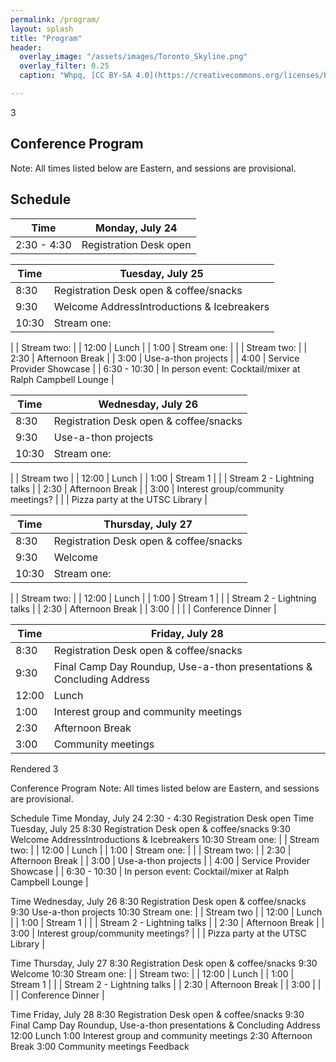 ```yaml
---
permalink: /program/
layout: splash
title: "Program"
header:
  overlay_image: "/assets/images/Toronto_Skyline.png"
  overlay_filter: 0.25
  caption: "Whpq, [CC BY-SA 4.0](https://creativecommons.org/licenses/by-sa/4.0), via Wikimedia Commons"

---
```

3

## Conference Program

Note: All times listed below are Eastern, and sessions are provisional.

## Schedule

| **Time** | **Monday, July 24** |
| --- | --- |
| 2:30 - 4:30 | Registration Desk open |

| **Time** | **Tuesday, July 25** |
| --- | --- |
| 8:30 | Registration Desk open & coffee/snacks |
| 9:30 | Welcome AddressIntroductions & Icebreakers |
| 10:30 | Stream one: |
|
 | Stream two: |
| 12:00 | Lunch |
| 1:00 | Stream one: |
|
 | Stream two: |
| 2:30 | Afternoon Break |
| 3:00 | Use-a-thon projects |
| 4:00 | Service Provider Showcase |
| 6:30 - 10:30 | In person event: Cocktail/mixer at Ralph Campbell Lounge |

| **Time** | **Wednesday, July 26** |
| --- | --- |
| 8:30 | Registration Desk open & coffee/snacks |
| 9:30 | Use-a-thon projects |
| 10:30 | Stream one: |
|
 | Stream two |
| 12:00 | Lunch |
| 1:00 | Stream 1 |
|
 | Stream 2 - Lightning talks |
| 2:30 | Afternoon Break |
| 3:00 | Interest group/community meetings? |
|
 | Pizza party at the UTSC Library |

| **Time** | **Thursday, July 27** |
| --- | --- |
| 8:30 | Registration Desk open & coffee/snacks |
| 9:30 | Welcome |
| 10:30 | Stream one: |
|
 | Stream two: |
| 12:00 | Lunch |
| 1:00 | Stream 1 |
|
 | Stream 2 - Lightning talks |
| 2:30 | Afternoon Break |
| 3:00 |
 |
|
 | Conference Dinner |

| **Time** | **Friday, July 28** |
| --- | --- |
| 8:30 | Registration Desk open & coffee/snacks |
| 9:30 | Final Camp Day Roundup, Use-a-thon presentations & Concluding Address |
| 12:00 | Lunch |
| 1:00 | Interest group and community meetings |
| 2:30 | Afternoon Break |
| 3:00 | Community meetings |
Rendered
3

Conference Program
Note: All times listed below are Eastern, and sessions are provisional.

Schedule
Time	Monday, July 24
2:30 - 4:30	Registration Desk open
Time	Tuesday, July 25
8:30	Registration Desk open & coffee/snacks
9:30	Welcome AddressIntroductions & Icebreakers
10:30	Stream one:
| | Stream two: | | 12:00 | Lunch | | 1:00 | Stream one: | | | Stream two: | | 2:30 | Afternoon Break | | 3:00 | Use-a-thon projects | | 4:00 | Service Provider Showcase | | 6:30 - 10:30 | In person event: Cocktail/mixer at Ralph Campbell Lounge |

Time	Wednesday, July 26
8:30	Registration Desk open & coffee/snacks
9:30	Use-a-thon projects
10:30	Stream one:
| | Stream two | | 12:00 | Lunch | | 1:00 | Stream 1 | | | Stream 2 - Lightning talks | | 2:30 | Afternoon Break | | 3:00 | Interest group/community meetings? | | | Pizza party at the UTSC Library |

Time	Thursday, July 27
8:30	Registration Desk open & coffee/snacks
9:30	Welcome
10:30	Stream one:
| | Stream two: | | 12:00 | Lunch | | 1:00 | Stream 1 | | | Stream 2 - Lightning talks | | 2:30 | Afternoon Break | | 3:00 | | | | Conference Dinner |

Time	Friday, July 28
8:30	Registration Desk open & coffee/snacks
9:30	Final Camp Day Roundup, Use-a-thon presentations & Concluding Address
12:00	Lunch
1:00	Interest group and community meetings
2:30	Afternoon Break
3:00	Community meetings
Feedback
